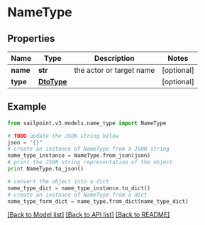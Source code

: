 # NameType


## Properties
Name | Type | Description | Notes
------------ | ------------- | ------------- | -------------
**name** | **str** | the actor or target name | [optional] 
**type** | [**DtoType**](DtoType.md) |  | [optional] 

## Example

```python
from sailpoint.v3.models.name_type import NameType

# TODO update the JSON string below
json = "{}"
# create an instance of NameType from a JSON string
name_type_instance = NameType.from_json(json)
# print the JSON string representation of the object
print NameType.to_json()

# convert the object into a dict
name_type_dict = name_type_instance.to_dict()
# create an instance of NameType from a dict
name_type_form_dict = name_type.from_dict(name_type_dict)
```
[[Back to Model list]](../README.md#documentation-for-models) [[Back to API list]](../README.md#documentation-for-api-endpoints) [[Back to README]](../README.md)


